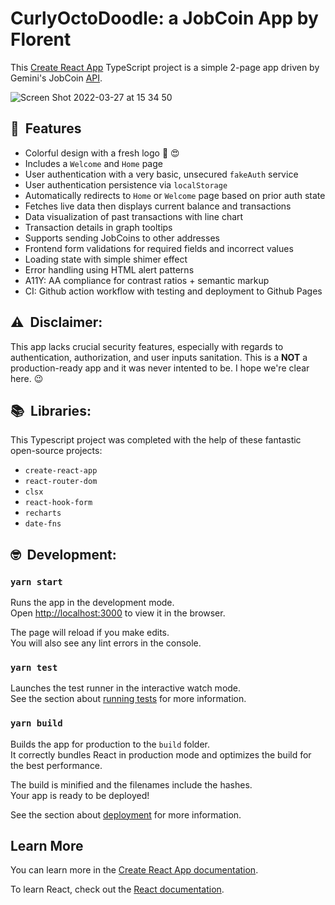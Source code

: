 # CurlyOctoDoodle: a JobCoin App by Florent

This [Create React App](https://github.com/facebook/create-react-app) TypeScript project is a simple 2-page app driven by Gemini's JobCoin [API](https://jobcoin.gemini.com/candied-hardwood).

![Screen Shot 2022-03-27 at 15 34 50](https://user-images.githubusercontent.com/102430916/160311977-9b723523-cefa-4dcf-8d3b-bfad0dfca793.jpg)


## :rocket:&nbsp;&nbsp;Features

- Colorful design with a fresh logo :rainbow: :heart_eyes:
- Includes a `Welcome` and `Home` page
- User authentication with a very basic, unsecured `fakeAuth` service
- User authentication persistence via `localStorage`
- Automatically redirects to `Home` or `Welcome` page based on prior auth state
- Fetches live data then displays current balance and transactions
- Data visualization of past transactions with line chart
- Transaction details in graph tooltips
- Supports sending JobCoins to other addresses
- Frontend form validations for required fields and incorrect values
- Loading state with simple shimer effect
- Error handling using HTML alert patterns
- A11Y: AA compliance for contrast ratios + semantic markup
- CI: Github action workflow with testing and deployment to Github Pages

## :warning:&nbsp;&nbsp;Disclaimer:

This app lacks crucial security features, especially with regards to authentication, authorization, and user inputs sanitation. This is a **NOT** a production-ready app and it was never intented to be. I hope we're clear here. :wink:

## :books:&nbsp;&nbsp;Libraries:

This Typescript project was completed with the help of these fantastic open-source projects:

- `create-react-app`
- `react-router-dom`
- `clsx`
- `react-hook-form`
- `recharts`
- `date-fns`

## :nerd_face:&nbsp;&nbsp;Development:

### `yarn start`

Runs the app in the development mode.\
Open [http://localhost:3000](http://localhost:3000) to view it in the browser.

The page will reload if you make edits.\
You will also see any lint errors in the console.

### `yarn test`

Launches the test runner in the interactive watch mode.\
See the section about [running tests](https://facebook.github.io/create-react-app/docs/running-tests) for more information.

### `yarn build`

Builds the app for production to the `build` folder.\
It correctly bundles React in production mode and optimizes the build for the best performance.

The build is minified and the filenames include the hashes.\
Your app is ready to be deployed!

See the section about [deployment](https://facebook.github.io/create-react-app/docs/deployment) for more information.

## Learn More

You can learn more in the [Create React App documentation](https://facebook.github.io/create-react-app/docs/getting-started).

To learn React, check out the [React documentation](https://reactjs.org/).
